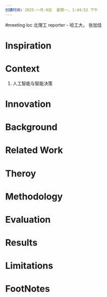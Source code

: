 ```yaml
---
创建时间: 2025-一月-6日  星期一, 1:44:52 下午
---
```

#meeting 
loc 北理工
reporter - 哈工大， 张加佳

# Inspiration


# Context
1. 人工智能与智能决策


# Innovation



# Background



# Related Work



# Theroy



# Methodology



# Evaluation



# Results



# Limitations



# FootNotes
